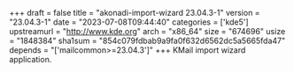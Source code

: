 +++
draft = false
title = "akonadi-import-wizard 23.04.3-1"
version = "23.04.3-1"
date = "2023-07-08T09:44:40"
categories = ['kde5']
upstreamurl = "http://www.kde.org"
arch = "x86_64"
size = "674696"
usize = "1848384"
sha1sum = "854c079fdbab9a9fa0f632d6562dc5a5665fda47"
depends = "['mailcommon>=23.04.3']"
+++
KMail import wizard application.